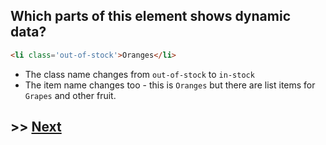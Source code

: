 ## Which parts of this element shows dynamic data?

```html
<li class='out-of-stock'>Oranges</li>
```

- The class name changes from `out-of-stock` to `in-stock`
- The item name changes too - this is `Oranges` but there are list items for `Grapes` and other fruit.




## >> <a href='https://github.com/code-for-coffee/IntroductionToHandlebars/blob/master/1-Introduction/1_6.md'>Next</a>
